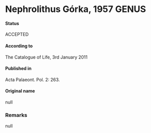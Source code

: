 Nephrolithus Górka, 1957 GENUS
=======

#### Status
ACCEPTED

#### According to
The Catalogue of Life, 3rd January 2011

#### Published in
Acta Palaeont. Pol. 2: 263.

#### Original name
null

### Remarks
null